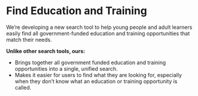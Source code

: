 # Find Education and Training

We’re developing a new search tool to help young people and adult learners easily find all government-funded education and training opportunities that match their needs.​

**Unlike other search tools, ours:​**

- Brings together all government funded education and training opportunities into a single, unified search.​
- Makes it easier for users to find what they are looking for, especially when they don’t know what an education or training opportunity is called.​
